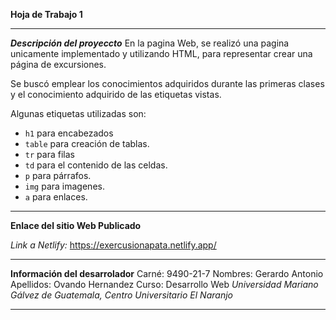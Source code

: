 **Hoja de Trabajo 1**
****
***Descripción del proyeccto***
En la pagina Web, se realizó una pagina unicamente implementado y utilizando HTML, para representar crear una página de excursiones. 

Se buscó emplear los conocimientos adquiridos durante las primeras clases y el conocimiento adquirido de las etiquetas vistas. 

Algunas etiquetas utilizadas son: 
- `h1` para encabezados
- `table` para creación de tablas. 
- `tr` para filas
- `td` para el contenido de las celdas. 
- `p` para párrafos.
- `img` para imagenes. 
- `a` para enlaces.
** **
**Enlace del sitio Web Publicado**

*Link a Netlify:* https://exercusionapata.netlify.app/
** **
**Información del desarrolador**
Carné: 9490-21-7
Nombres: Gerardo Antonio 
Apellidos: Ovando Hernandez
Curso: Desarrollo Web
*Universidad Mariano Gálvez de Guatemala, Centro Universitario El Naranjo*
** **